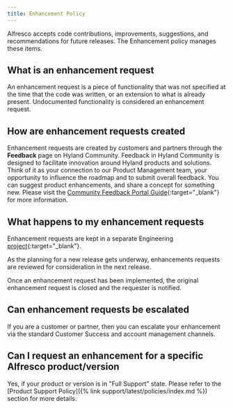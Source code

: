 ```yaml
---
title: Enhancement Policy
---
```


Alfresco accepts code contributions, improvements, suggestions, and recommendations for future releases. The Enhancement policy manages these items.

## What is an enhancement request

An enhancement request is a piece of functionality that was not specified at the time that the code was written, or an extension to what is already present. Undocumented functionality is considered an enhancement request.

## How are enhancement requests created

Enhancement requests are created by customers and partners through the **Feedback** page on Hyland Community. Feedback in Hyland Community is designed to facilitate innovation around Hyland products and solutions. Think of it as your connection to our Product Management team, your opportunity to influence the roadmap and to submit overall feedback. You can suggest product enhancements, and share a concept for something new. Please visit the [Community Feedback Portal Guide](https://community.hyland.com/en/help/documentation/reference-guide/Feedback){:target="_blank"} for more information.

## What happens to my enhancement requests

Enhancement requests are kept in a separate Engineering [project](https://issues.alfresco.com/jira/browse/MNT){:target="_blank"}.

As the planning for a new release gets underway, enhancements requests are reviewed for consideration in the next release.

Once an enhancement request has been implemented, the original enhancement request is closed and the requester is notified.

## Can enhancement requests be escalated

If you are a customer or partner, then you can escalate your enhancement via the standard Customer Success and account management channels.

## Can I request an enhancement for a specific Alfresco product/version

Yes, if your product or version is in "Full Support" state. Please refer to the [Product Support Policy]({% link support/latest/policies/index.md %}) section for more details.
